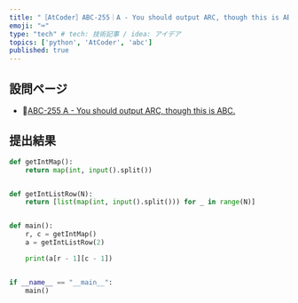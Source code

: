 ```yaml
---
title: "［AtCoder］ABC-255｜A - You should output ARC, though this is ABC."
emoji: "⌨️"
type: "tech" # tech: 技術記事 / idea: アイデア
topics: ['python', 'AtCoder', 'abc']
published: true
---
```


## 設問ページ

- 🔗[ABC-255 A - You should output ARC, though this is ABC.](https://atcoder.jp/contests/abc255/tasks/abc255_a)

## 提出結果

```python
def getIntMap():
    return map(int, input().split())


def getIntListRow(N):
    return [list(map(int, input().split())) for _ in range(N)]


def main():
    r, c = getIntMap()
    a = getIntListRow(2)

    print(a[r - 1][c - 1])


if __name__ == "__main__":
    main()
```

